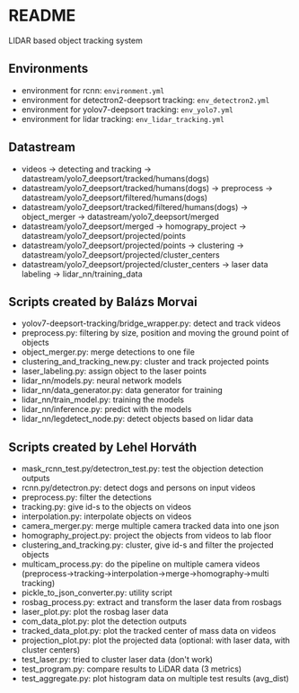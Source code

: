 # README #

LIDAR based object tracking system

## Environments
- environment for rcnn:
```environment.yml```
- environment for detectron2-deepsort tracking:
```env_detectron2.yml```
- environment for yolov7-deepsort tracking:
```env_yolo7.yml```
- environment for lidar tracking:
```env_lidar_tracking.yml```

## Datastream
- videos -> detecting and tracking -> datastream/yolo7_deepsort/tracked/humans(dogs)
- datastream/yolo7_deepsort/tracked/humans(dogs) -> preprocess -> datastream/yolo7_deepsort/filtered/humans(dogs)
- datastream/yolo7_deepsort/tracked/filtered/humans(dogs) -> object_merger -> datastream/yolo7_deepsort/merged
- datastream/yolo7_deepsort/merged -> homograpy_project -> datastream/yolo7_deepsort/projected/points
- datastream/yolo7_deepsort/projected/points -> clustering -> datastream/yolo7_deepsort/projected/cluster_centers
- datastream/yolo7_deepsort/projected/cluster_centers -> laser data labeling -> lidar_nn/training_data

## Scripts created by Balázs Morvai
- yolov7-deepsort-tracking/bridge_wrapper.py: detect and track videos
- preprocess.py: filtering by size, position and moving the ground point of objects
- object_merger.py: merge detections to one file
- clustering_and_tracking_new.py: cluster and track projected points
- laser_labeling.py: assign object to the laser points
- lidar_nn/models.py: neural network models
- lidar_nn/data_generator.py: data generator for training
- lidar_nn/train_model.py: training the models
- lidar_nn/inference.py: predict with the models
- lidar_nn/legdetect_node.py: detect objects based on lidar data

## Scripts created by Lehel Horváth
- mask_rcnn_test.py/detectron_test.py: test the objection detection outputs
- rcnn.py/detectron.py: detect dogs and persons on input videos
- preprocess.py: filter the detections
- tracking.py: give id-s to the objects on videos
- interpolation.py: interpolate objects on videos
- camera_merger.py: merge multiple camera tracked data into one json
- homography_project.py: project the objects from videos to lab floor
- clustering_and_tracking.py: cluster, give id-s and filter the projected objects
- multicam_process.py: do the pipeline on multiple camera videos (preprocess->tracking->interpolation->merge->homography->multi tracking)
- pickle_to_json_converter.py: utility script
- rosbag_process.py: extract and transform the laser data from rosbags
- laser_plot.py: plot the rosbag laser data
- com_data_plot.py: plot the detection outputs
- tracked_data_plot.py: plot the tracked center of mass data on videos
- projection_plot.py: plot the projected data (optional: with laser data, with cluster centers)
- test_laser.py: tried to cluster laser data (don't work)
- test_program.py: compare results to LiDAR data (3 metrics)
- test_aggregate.py: plot histogram data on multiple test results (avg_dist)